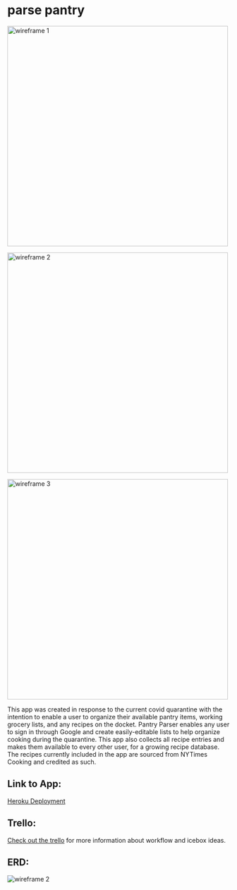 # parse pantry

<img src="https://i.imgur.com/Eooz1Ez.png"
     alt="wireframe 1"
     width=500 
/>

<img src="https://i.imgur.com/6sBPpiq.png"
     alt="wireframe 2"
     width=500 
/>

<img src="https://i.imgur.com/bdopj1Y.png"
     alt="wireframe 3"
     width=500 
/>
<div>
    This app was created in response to the current covid quarantine with the intention to enable a user to organize their available pantry items, working grocery lists, and any recipes on the docket. Pantry Parser enables any user to sign in through Google and create easily-editable lists to help organize cooking during the quarantine. This app also collects all recipe entries and makes them available to every other user, for a growing recipe database. The recipes currently included in the app are sourced from NYTimes Cooking and credited as such.
</div>

<div>
    <h2>Link to App:</h2>
    <a href="parsepantry.herokuapp.com">Heroku Deployment</a>
</div>

<div>
    <h2>Trello:</h2>
    <a href=https://trello.com/b/3BGojm1L/parse-pantry>Check out the trello</a> for more information about workflow and icebox ideas.

</div>

<h2>ERD:</h2>
    <img src="https://i.imgur.com/nXuyCvK.png"
     alt="wireframe 2"
     style="
     display: flex; 
     justify-content: center;
     align-items: center;" 
</div>
